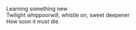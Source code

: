 Learning something new    
Twilight whippoorwill, whistle on, sweet deepener    
How soon it must die.    

